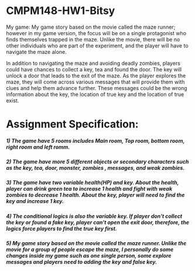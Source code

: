 # CMPM148-HW1-Bitsy

My game:
My game story based on the movie called the maze runner; however in my game version, the focus will be on a single protagonist who finds themselves trapped in the maze. Unlike the movie, there will be no other individuals who are part of the experiment, and the player will have to navigate the maze alone.

In addition to navigating the maze and avoiding deadly zombies, players could have chances to collect a key, tea and found the door. The key will unlock a door that leads to the exit of the maze. As the player explores the maze, they will come across various messages that will provide them with clues and help them advance further. These messages could be the wrong information about the key, the location of true key and the location of true exist.

<h1>Assignment Specification:</h1>
<h5>1) The game have 5 rooms includes Main room, Top room, bottom room, right room and left romm.</h5>
<h5>2) The game have more 5 different objects or secondary characters such as the key, tea, door, monster, zombies , messages, and weak zombies.</h5>
<h5>3) The game have two variable health(HP) and key. About the health, player can drink green tea to increase 1 health and fight with weak zombies to decrease 1 health.
   About the key, player will need to find the key and increase 1 key.</h5>
<h5>4) The conditional logics is also the variable key. If player don't collect the key or found a fake key, player can't open the exit door, therefore, the logics force players to find the true key first.</h5>
<h5>5) My game story based on the movie called the maze runner. Unlike the movie for a group of people escape the maze, I personally do some changes inside my game such as one single person, some explore messages and players need to adding the key and false key.</h5>
